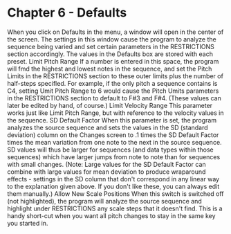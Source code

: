 # Chapter 6 - Defaults

When you click on Defaults in the menu, a window will open in the center of the screen. The settings in this window cause the program to analyze the sequence being varied and set certain parameters in the RESTRICTIONS section accordingly. The values in the Defaults box are stored with each preset. Limit Pitch Range If a number is entered in this space, the program will fmd the highest and lowest notes in the sequence, and set the Pitch Limits in the RESTRICTIONS section to these outer limits plus the number of half-steps specifled. For example, if the only pitch a sequence contains is C4, setting Umit Pitch Range to 6 would cause the Pitch Umits parameters in the RESTRICTIONS section to default to F#3 and F#4. (These values can later be edited by hand, of course.) Limit Velocity Range This parameter works just like Limit Pitch Range, but with reference to the velocity values in the sequence. SD Default Factor When this parameter is set, the program analyzes the source sequence and sets the values in the SD (standard deviation) column on the Changes screen to .1 times the SD Default Factor times the mean variation from one note to the next in the source sequence. SD values will thus be larger for sequences (and data types within those sequences) which have larger jumps from note to note than for sequences with small changes. (Note: Large values for the SD Default Factor can combine with large values for mean deviation to produce wraparound effects - settings in the SD column that don't correspond in any linear way to the explanation given above. If you don't like these, you can always edit them manually.) Allow New Scale Positions When this switch is switched off (not highlighted), the program will analyze the source sequence and highlight under RESTRICTIONS any scale steps that it doesn't find. This is a handy short-cut when you want all pitch changes to stay in the same key you started in.

